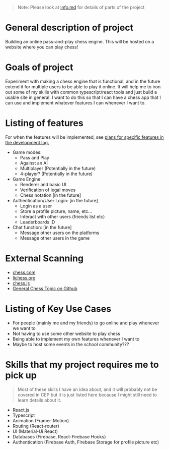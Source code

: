 > Note: Please look at [info.md](info.md) for details of parts of the project

# **General description of project**

Building an online pass-and-play chess engine. This will be hosted on a website where you can play chess!

# **Goals of project**

Experiment with making a chess engine that is functional, and in the future extend it for multiple users to be able to play it online. It will help me to iron out some of my skills with common typescript/react tools and just build a usable site in general. I want to do this so that I can have a chess app that I can use and implement whatever features I can whenever I want to.

# **Listing of features**

For when the features will be implemented, see [plans for specific features in the development log.](devlog.md)

- Game modes:
  - Pass and Play
  - Against an AI
  - Multiplayer (Potentially in the future)
  - 4-player? (Potentially in the future)
- Game Engine:
  - Renderer and basic UI
  - Verification of legal moves
  - Chess notation [in the future]
- Authentication/User Login: [in the future]
  - Login as a user
  - Store a profile picture, name, etc...
  - Interact with other users (friends list etc)
  - Leaderboards :D
- Chat function: [in the future]
  - Message other users on the platforms
  - Message other users in the game

# **External Scanning**

- [chess.com](https://chess.com)
- [lichess.org](https://github.com/lichess-org)
- [chess.js](https://github.com/jhlywa/chess.js)
- [General Chess Topic on Github](https://github.com/jhlywa/chess.js)

# **Listing of Key Use Cases**

- For people (mainly me and my friends) to go online and play whenever we want to
- Not having to use some other website to play chess
- Being able to implement my own features whenever I want to
- Maybe to host some events in the school community???

# **Skills that my project requires me to pick up**

> Most of these skills I have an idea about, and it will probably not be covered in CEP but it is just listed here because I might still need to learn details about it.

- React.js
- Typescript
- Animation (Framer-Motion)
- Routing (React-router)
- UI (Material-Ui React)
- Databases (Firebase, React-Firebase Hooks)
- Authentication (Firebase Auth, Firebase Storage for profile picture etc)
